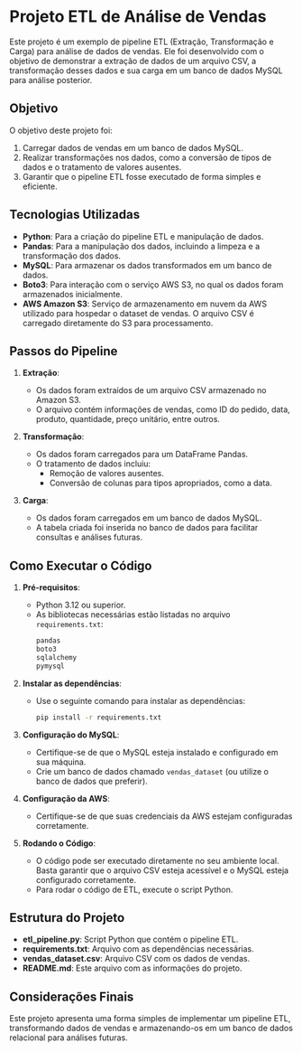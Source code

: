 # Projeto ETL de Análise de Vendas

Este projeto é um exemplo de pipeline ETL (Extração, Transformação e Carga) para análise de dados de vendas. Ele foi desenvolvido com o objetivo de demonstrar a extração de dados de um arquivo CSV, a transformação desses dados e sua carga em um banco de dados MySQL para análise posterior.

## Objetivo

O objetivo deste projeto foi:

1. Carregar dados de vendas em um banco de dados MySQL.
2. Realizar transformações nos dados, como a conversão de tipos de dados e o tratamento de valores ausentes.
3. Garantir que o pipeline ETL fosse executado de forma simples e eficiente.

## Tecnologias Utilizadas

- **Python**: Para a criação do pipeline ETL e manipulação de dados.
- **Pandas**: Para a manipulação dos dados, incluindo a limpeza e a transformação dos dados.
- **MySQL**: Para armazenar os dados transformados em um banco de dados.
- **Boto3**: Para interação com o serviço AWS S3, no qual os dados foram armazenados inicialmente.
- **AWS Amazon S3**: Serviço de armazenamento em nuvem da AWS utilizado para hospedar o dataset de vendas. O arquivo CSV é carregado diretamente do S3 para processamento.

## Passos do Pipeline

1. **Extração**:
   - Os dados foram extraídos de um arquivo CSV armazenado no Amazon S3.
   - O arquivo contém informações de vendas, como ID do pedido, data, produto, quantidade, preço unitário, entre outros.

2. **Transformação**:
   - Os dados foram carregados para um DataFrame Pandas.
   - O tratamento de dados incluiu:
     - Remoção de valores ausentes.
     - Conversão de colunas para tipos apropriados, como a data.

3. **Carga**:
   - Os dados foram carregados em um banco de dados MySQL.
   - A tabela criada foi inserida no banco de dados para facilitar consultas e análises futuras.

## Como Executar o Código

1. **Pré-requisitos**:
   - Python 3.12 ou superior.
   - As bibliotecas necessárias estão listadas no arquivo `requirements.txt`:
     ```bash
     pandas
     boto3
     sqlalchemy
     pymysql
     ```

2. **Instalar as dependências**:
   - Use o seguinte comando para instalar as dependências:
     ```bash
     pip install -r requirements.txt
     ```

3. **Configuração do MySQL**:
   - Certifique-se de que o MySQL esteja instalado e configurado em sua máquina.
   - Crie um banco de dados chamado `vendas_dataset` (ou utilize o banco de dados que preferir).

4. **Configuração da AWS**:
   - Certifique-se de que suas credenciais da AWS estejam configuradas corretamente.

5. **Rodando o Código**:
   - O código pode ser executado diretamente no seu ambiente local. Basta garantir que o arquivo CSV esteja acessível e o MySQL esteja configurado corretamente.
   - Para rodar o código de ETL, execute o script Python.

## Estrutura do Projeto

- **etl_pipeline.py**: Script Python que contém o pipeline ETL.
- **requirements.txt**: Arquivo com as dependências necessárias.
- **vendas_dataset.csv**: Arquivo CSV com os dados de vendas.
- **README.md**: Este arquivo com as informações do projeto.

## Considerações Finais

Este projeto apresenta uma forma simples de implementar um pipeline ETL, transformando dados de vendas e armazenando-os em um banco de dados relacional para análises futuras.